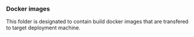 ### Docker images

This folder is designated to contain build docker images that are transfered to target deployment machine.
